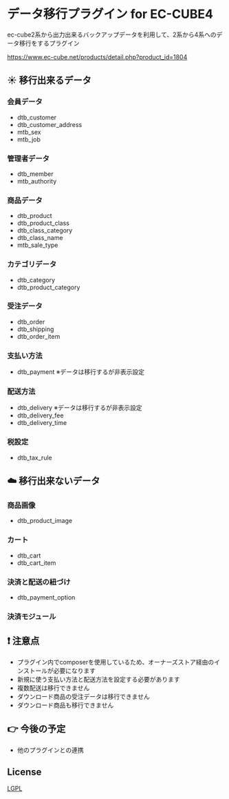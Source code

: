 # データ移行プラグイン for EC-CUBE4
ec-cube2系から出力出来るバックアップデータを利用して、2系から4系へのデータ移行をするプラグイン

https://www.ec-cube.net/products/detail.php?product_id=1804

## :sunny: 移行出来るデータ
### 会員データ
 - dtb_customer
 - dtb_customer_address
 - mtb_sex
 - mtb_job
### 管理者データ
 - dtb_member
 - mtb_authority
### 商品データ
 - dtb_product
 - dtb_product_class
 - dtb_class_category
 - dtb_class_name
 - mtb_sale_type
### カテゴリデータ
 - dtb_category
 - dtb_product_category
### 受注データ
 - dtb_order
 - dtb_shipping
 - dtb_order_item
### 支払い方法
 - dtb_payment ※データは移行するが非表示設定
### 配送方法
 - dtb_delivery ※データは移行するが非表示設定
 - dtb_delivery_fee
 - dtb_delivery_time
### 税設定
 - dtb_tax_rule

## :cloud: 移行出来ないデータ
### 商品画像
 - dtb_product_image
### カート
 - dtb_cart
 - dtb_cart_item
### 決済と配送の紐づけ
 - dtb_payment_option
### 決済モジュール

## :exclamation: 注意点
- プラグイン内でcomposerを使用しているため、オーナーズストア経由のインストールが必要になります
- 新規に使う支払い方法と配送方法を設定する必要があります
- 複数配送は移行できません
- ダウンロード商品の受注データは移行できません
- ダウンロード商品も移行できません

## :point_right: 今後の予定
- 他のプラグインとの連携

## License
[LGPL](LICENSE)
